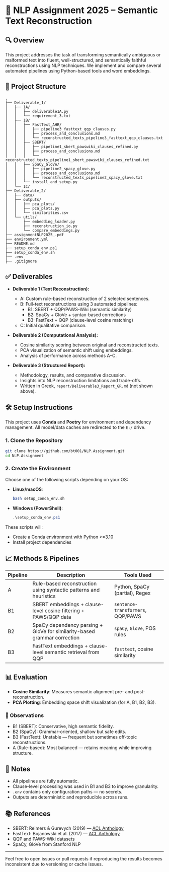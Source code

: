 
# 📘 NLP Assignment 2025 – Semantic Text Reconstruction

## 🔍 Overview

This project addresses the task of transforming semantically ambiguous or malformed text into fluent, well-structured, and semantically faithful reconstructions using NLP techniques. We implement and compare several automated pipelines using Python-based tools and word embeddings.

## 📂 Project Structure

```
.
├── Deliverable_1/
│   ├── 1A/
│   │   ├── deliverable1A.py
│   │   └── requirement_3.txt
│   ├── 1B/
│   │   ├── FastText_AHR/
│   │   │   ├── pipeline3_fasttext_qqp_clauses.py
│   │   │   ├── process_and_conclusions.md
│   │   │   └── reconstructed_texts_pipeline3_fasttext_qqp_clauses.txt
│   │   ├── SBERT/
│   │   │   ├── pipeline1_sbert_pawswiki_clauses_refined.py
│   │   │   ├── process_and_conclusions.md
│   │   │   └── reconstructed_texts_pipeline1_sbert_pawswiki_clauses_refined.txt
│   │   ├── SpaCy_GloVe/
│   │   │   ├── pipeline2_spacy_glove.py
│   │   │   ├── process_and_conclusions.md
│   │   │   └── reconstructed_texts_pipeline2_spacy_glove.txt
│   │   └── install_and_setup.py
│   └── 1C/
├── Deliverable_2/
│   ├── data/
│   ├── outputs/
│   │   ├── pca_plots/
│   │   ├── pca_plots.py
│   │   └── similarities.csv
│   └── utils/
│       ├── embedding_loader.py
│       ├── reconstruction_io.py
│       └── compare_embeddings.py
├── assignmentNLP2025_.pdf
├── environment.yml
├── README.md
├── setup_conda_env.ps1
├── setup_conda_env.sh
├── .env
├── .gitignore
```

## ✅ Deliverables

- **Deliverable 1 (Text Reconstruction):**

  - A: Custom rule-based reconstruction of 2 selected sentences.
  - B: Full-text reconstructions using 3 automated pipelines:
    - B1: SBERT + QQP/PAWS-Wiki (semantic similarity)
    - B2: SpaCy + GloVe + syntax-based corrections
    - B3: FastText + QQP (clause-level cosine matching)
  - C: Initial qualitative comparison.

- **Deliverable 2 (Computational Analysis):**

  - Cosine similarity scoring between original and reconstructed texts.
  - PCA visualization of semantic shift using embeddings.
  - Analysis of performance across methods A–C.

- **Deliverable 3 (Structured Report):**

  - Methodology, results, and comparative discussion.
  - Insights into NLP reconstruction limitations and trade-offs.
  - Written in Greek, `report/Deliverable3_Report_GR.md` (not shown above).

## 🛠️ Setup Instructions

This project uses **Conda** and **Poetry** for environment and dependency management. All model/data caches are redirected to the `E:/` drive.

### 1. Clone the Repository

```bash
git clone https://github.com/bt001/NLP.Assignment.git
cd NLP.Assignment
```

### 2. Create the Environment

Choose one of the following scripts depending on your OS:

- **Linux/macOS**:

  ```bash
  bash setup_conda_env.sh
  ```

- **Windows (PowerShell)**:

  ```powershell
  .\setup_conda_env.ps1
  ```

These scripts will:

- Create a Conda environment with Python >=3.10
- Install project dependencies

## 📈 Methods & Pipelines

| Pipeline | Description                                                              | Tools Used                        |
| -------- | ------------------------------------------------------------------------ | --------------------------------- |
| A        | Rule-based reconstruction using syntactic patterns and heuristics        | Python, SpaCy (partial), Regex    |
| B1       | SBERT embeddings + clause-level cosine filtering + PAWS/QQP data         | `sentence-transformers`, QQP/PAWS |
| B2       | SpaCy dependency parsing + GloVe for similarity-based grammar correction | `spaCy`, `GloVe`, POS rules       |
| B3       | FastText embeddings + clause-level semantic retrieval from QQP           | `fasttext`, cosine similarity     |

## 📊 Evaluation

- **Cosine Similarity**: Measures semantic alignment pre- and post-reconstruction.
- **PCA Plotting**: Embedding space shift visualization (for A, B1, B2, B3).

### 🔎 Observations

- B1 (SBERT): Conservative, high semantic fidelity.
- B2 (SpaCy): Grammar-oriented, shallow but safe edits.
- B3 (FastText): Unstable — frequent but sometimes off-topic reconstructions.
- A (Rule-based): Most balanced — retains meaning while improving structure.

## 📌 Notes

- All pipelines are fully automatic.
- Clause-level processing was used in B1 and B3 to improve granularity.
- `.env` contains only configuration paths — no secrets.
- Outputs are deterministic and reproducible across runs.

## 📚 References

- SBERT: Reimers & Gurevych (2019) — [ACL Anthology](https://www.aclweb.org/anthology/D19-1410/)
- FastText: Bojanowski et al. (2017) — [ACL Anthology](https://aclanthology.org/E17-2025/)
- QQP and PAWS-Wiki datasets
- SpaCy, GloVe from Stanford NLP

---

Feel free to open issues or pull requests if reproducing the results becomes inconsistent due to versioning or cache issues.
